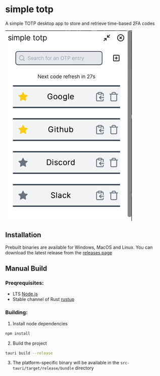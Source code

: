 # simple totp

A simple TOTP desktop app to store and retrieve time-based 2FA codes

![img.png](.github/assets/img.png)
## Installation
Prebuilt binaries are available for Windows, MacOS and Linux. You can download the latest release from the [releases page](https://github.com/aesthetic0001/totp/releases/latest)

## Manual Build

### Preqrequisites:
- LTS [Node.js](https://nodejs.org/en/download/)
- Stable channel of Rust [rustup](https://rustup.rs/)

### Building:
1. Install node dependencies
```bash
npm install
```
2. Build the project
```bash
tauri build --release
```
3. The platform-specific binary will be available in the `src-tauri/target/release/bundle` directory